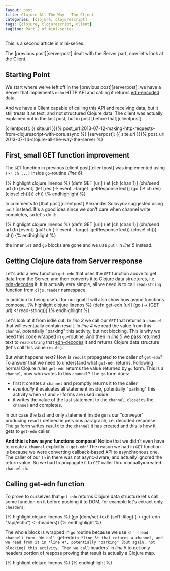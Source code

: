 ```yaml
---
layout: post
title: Clojure All The Way - The Client
categories: [clojure, clojurescript]
tags: [clojure, clojurescript, client]
tagline: Part 2 of mini-series
---
```


This is a second article in mini-series. 

The [previous post][serverpost] dealt with the Server part, now let's look at the Client.

## Starting Point

We start where we've left off in the [previous post][serverpost]: we have a Server
that implements `echo` HTTP API and calling it returns [edn-encoded][edn] data.

And we have a Client capable of calling this API and receiving data, but it still
treats it as text, and not structured Clojure data. The client was actually explained
not in the last post, but in post [before that][clientpost].

[edn]: https://github.com/edn-format/edn
[clientpost]: {{ site.url }}{% post_url 2013-07-12-making-http-requests-from-clojurescript-with-core.async %}
[serverpost]: {{ site.url }}{% post_url 2013-07-14-clojure-all-the-way-the-server %}

## First, small GET function improvement

The `GET` function in previous [client post][clientpost] was implemented using `(>! ch ...)` 
inside `go`-routine *(line 6)*:

{% highlight clojure linenos %}
(defn GET [url]
  (let [ch (chan 1)]
    (xhr/send url
              (fn [event]
                (let [res (-> event .-target .getResponseText)]
                  (go (>! ch res)
                      (close! ch)))))
    ch))
{% endhighlight %}


In comments to [that post][clientpost] Alexander Solovyov suggested using `put!` instead.
It's a good idea since we don't care when channel write completes, so let's do it:

{% highlight clojure linenos %}
(defn GET [url]
  (let [ch (chan 1)]
    (xhr/send url
              (fn [event]
                  (put! ch (-> event .-target .getResponseText))
                  (close! ch)))
    ch))
{% endhighlight %}

the inner `let` and `go` blocks are gone and we use `put!` in *line 5* instead.

## Getting Clojure data from Server response

Let's add a new function `get-edn` that uses the `GET` function above to get data from the Server, and then
converts it to Clojure data structures, i.e. [edn-decodes][edn] it. It is actually very simple, all we need
is to call `read-string` function from `cljs.reader` namespace.

In addition to being useful for our goal it will also show how async functions compose.
{% highlight clojure linenos %}
(defn get-edn [url]
  (go 
    (-> (GET url)
        <!
        read-string)))
{% endhighlight %}

Let's look at it from isdie out. In *line 3* we call our `GET` that returns a `channel` that will eventually
contain result. In *line 4* we read the value from this `channel` potentially "parking" this activity, but not blocking.
This is why we need this code wrapped in `go`-routine. And then in *line 5* we pass returned text to `read-string` that 
[edn-decodes][edn] it and returns Clojure data structure (let's call this value `result`).

But what happens next? How is `result` propagated to the caller of `get-edn`? To answer that we need to understand
what `get-edn` returns. Following normal Clojure rules `get-edn` returns the value returned by `go` form.
This is a `channel`, now who writes to this `channel`? The `go` form does:
* first it creates a `channel` and promptly returns it to the caller
* *eventually* it evaluates all statement inside, potentially "parking" this activity when `<!` and `>!` forms are used inside
* it writes the value of the last statement to the `channel`, `close!`es the `channel` and completes.

In our case the last and only statement inside `go` is our "conveyor" producing `result` defined in pervious paragraph,
i.e. decoded response. The `go` form writes `result` to the `channel` it has created and this is how it gets to `get-edn` caller.

**And this is how async functions compose!** Notice that we didn't even have to create a `channel` explicitly in `get-edn`! The reason we had in `GET`
function is because we were converting callback-based API to asynchronous one. The caller of our `fn` in there was not async-aware,
and actually ignored the return value. So we had to propagate it to `GET` caller thru manually=created `channel` `ch`.

## Calling get-edn function

To prove to ourselves that `get-edn` returns Clojure data structure let's call some function on it before pushing it to DOM,
for example let's extract only `:headers`:

{% highlight clojure linenos %}
(go
  (dom/set-text! (sel1 :#log)
                 (-> (get-edn "/api/echo")
                     <!
                     :headers))
{% endhighlight %}

The whole block is wrapped in `go` routine because we use `<!' (read channel) form.
We call `get-edn` in *line 3* that returns a channel, and we read from it in *line 4*, potentially "parking" (but again, not blocking) this activity.
Then we call `:headers` in *line 5* to get only headers portion of respose proving that result is actually a Clojure map.

{% highlight clojure linenos %}
{% endhighlight %}
